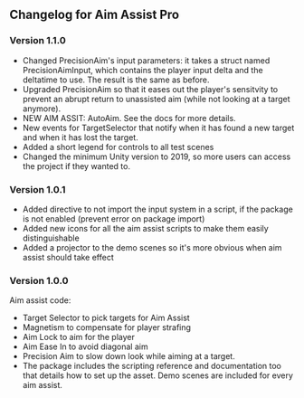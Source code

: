 ## Changelog for Aim Assist Pro

### Version 1.1.0
 - Changed PrecisionAim's input parameters: it takes a struct named PrecisionAimInput, which contains the player input delta and the deltatime to use. The result is the same as before.
 - Upgraded PrecisionAim so that it eases out the player's sensitvity to prevent an abrupt return to unassisted aim (while not looking at a target anymore).
 - NEW AIM ASSIT: AutoAim. See the docs for more details. 
 - New events for TargetSelector that notify when it has found a new target and when it has lost the target.
 - Added a short legend for controls to all test scenes
 - Changed the minimum Unity version to 2019, so more users can access the project if they wanted to.
### Version 1.0.1
 - Added directive to not import the input system in a script, if the package is not enabled (prevent error on package import)
 - Added new icons for all the aim assist scripts to make them easily distinguishable
 - Added a projector to the demo scenes so it's more obvious when aim assist should take effect
### Version 1.0.0

Aim assist code:
 - Target Selector to pick targets for Aim Assist
 - Magnetism to compensate for player strafing
 - Aim Lock to aim for the player
 - Aim Ease In to avoid diagonal aim
 - Precision Aim to slow down look while aiming at a target.
 - The package includes the scripting reference and documentation too that details how to set up the asset.
Demo scenes are included for every aim assist.

